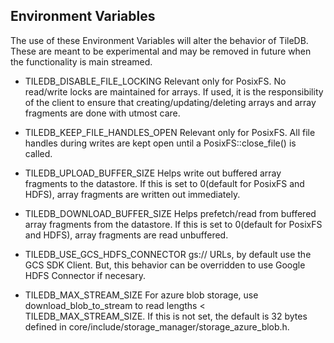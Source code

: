 ## Environment Variables

The use of these Environment Variables will alter the behavior of TileDB. These are meant to be experimental and may be removed in future when the functionality is main streamed.

* TILEDB_DISABLE_FILE_LOCKING
     Relevant only for PosixFS. No read/write locks are maintained for arrays. If used, it is the responsibility of the client to ensure that creating/updating/deleting arrays and array fragments are done with utmost care.
* TILEDB_KEEP_FILE_HANDLES_OPEN
     Relevant only for PosixFS. All file handles during writes are kept open until a PosixFS::close_file() is called.


* TILEDB_UPLOAD_BUFFER_SIZE
     Helps write out buffered array fragments to the datastore. If this is set to 0(default for PosixFS and HDFS), array fragments are written out immediately.
* TILEDB_DOWNLOAD_BUFFER_SIZE
     Helps prefetch/read from buffered array fragments from the datastore. If this is set to 0(default for PosixFS and HDFS), array fragments are read unbuffered.

* TILEDB_USE_GCS_HDFS_CONNECTOR
     gs:// URLs, by default use the GCS SDK Client. But, this behavior can be overridden to use Google HDFS Connector if necesary.

* TILEDB_MAX_STREAM_SIZE
     For azure blob storage, use download_blob_to_stream to read lengths < TILEDB_MAX_STREAM_SIZE. If this is not set, the default is 32 bytes defined in core/include/storage_manager/storage_azure_blob.h.
